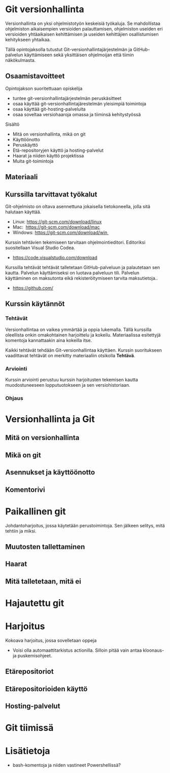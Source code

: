 # Git versionhallinta

Versionhallinta on yksi ohjelmistotyön keskeisiä työkaluja. Se mahdollistaa ohjelmiston aikaisempien versioiden palauttamisen, ohjelmiston useiden eri versioiden yhtäaikaisen kehittämisen ja useiden kehittäjien osallistumisen kehitykseen yhtaikaa. 

Tällä opintojaksolla tutustut Git-versionhallintajärjestelmän ja GitHub-palvelun käyttämiseen sekä yksittäisen ohjelmoijan että tiimin näkökulmasta. 

## Osaamistavoitteet

Opintojakson suoritettuaan opiskelija
- tuntee git-versionhallintajärjestelmän peruskäsitteet
- osaa käyttää git-versionhallintajärestelmän yleisimpiä toimintoja
- osaa käyttää git-hosting-palveluita
- osaa soveltaa versiohaaroja omassa ja tiiminsä kehitystyössä

Sisältö
- Mitä on versionhallinta, mikä on git
- Käyttöönotto
- Peruskäyttö
- Etä-repositoryjen käyttö ja hosting-palvelut
- Haarat ja niiden käyttö projektissa
- Muita git-toimintoja

## Materiaali

## Kurssilla tarvittavat työkalut

Git-ohjelmisto on oltava asennettuna jokaisella tietokoneella, jolla sitä halutaan käyttää.

-  Linux: https://git-scm.com/download/linux
-  Mac:  https://git-scm.com/download/mac
-  Windows: https://git-scm.com/download/win 

Kurssin tehtävien tekemiseen tarvitaan ohjelmointieditori. Editoriksi suositellaan Visual Studio Codea.
- https://code.visualstudio.com/download

Kurssilla tehtävät tehtävät talletetaan GitHub-palveluun ja palautetaan sen kautta. Palvelun käyttämiseksi on luotava palveluun tili. Palvelun käyttäminen on maksutonta eikä rekisteröitymiseen tarvita maksutietoja..
- https://github.com/

## Kurssin käytännöt

### Tehtävät

Versionhallintaa on vaikea ymmärtää ja oppia lukemalla. Tällä kurssilla oleellista onkin omakohtainen harjoittelu ja kokeilu. Materiaalissa esitettyjä komentoja kannattaakin aina kokeilla itse.

Kaikki tehtävät tehdään Git-versionhallintaa käyttäen. Kurssin suoritukseen vaadittavat tehtävät on merkitty materiaaliin otsikolla __Tehtävä__. 

### Arviointi

Kurssin arviointi perustuu kurssin harjoitusten tekemisen kautta muodostuneeseen lopputuotokseen ja sen versiohistoriaan.

### Ohjaus




# Versionhallinta ja Git

## Mitä on versionhallinta

## Mikä on git

## Asennukset ja käyttöönotto

## Komentorivi

# Paikallinen git

Johdantoharjoitus, jossa käytetään perustoimintoja. Sen jälkeen selitys, mitä tehtiin ja miksi.

## Muutosten tallettaminen

## Haarat

## Mitä talletetaan, mitä ei

# Hajautettu git

# Harjoitus
Kokoava harjoitus, jossa sovelletaan oppeja
- Voisi olla automaattitarkistus actionilla. Silloin pitää vain antaa kloonaus- ja puskemisohjeet.

## Etärepositoriot

## Etärepositorioiden käyttö

## Hosting-palvelut

# Git tiimissä


# Lisätietoja

- bash-komentoja ja niiden vastineet Powershellissä?

